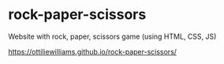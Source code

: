# rock-paper-scissors
Website with rock, paper, scissors game (using HTML, CSS, JS)

https://ottiliewilliams.github.io/rock-paper-scissors/ 
